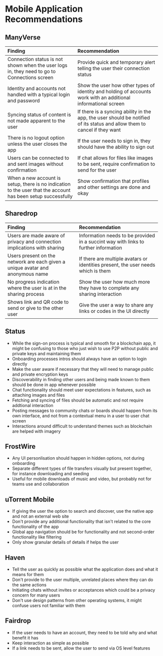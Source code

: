 # Mobile Application Recommendations

## ManyVerse

| Finding | Recommendation |
| :--- | :--- |
| Connection status is not shown when the user logs in, they need to go to Connections screen | Provide quick and temporary alert telling the user their connection status |
| Identity and accounts not handled with a typical login and password | Show the user how other types of identity and holding of accounts work with an additional informational screen |
| Syncing status of content is not made apparent to the user  | If there is a syncing ability in the app, the user should be notified of its status and allow them to cancel if they want |
| There is no logout option unless the user closes the app | If the user needs to sign in, they should have the ability to sign out |
| Users can be connected to and sent images without confirmation | If chat allows for files like images to be sent, require confirmation to send for the user |
| When a new account is setup, there is no indication to the user that the account has been setup successfully | Show confirmation that profiles and other settings are done and okay |

## Sharedrop

| Finding | Recommendation |
| :--- | :--- |
| Users are made aware of privacy and connection implications with sharing | Information needs to be provided in a succint way with links to further information |
| Users present on the network are each given a unique avatar and anonymous name | If there are multiple avatars or identities present, the user needs which is them |
| No progress indication where the user is at in the sharing process | Show the user how much more they have to complete any sharing interaction |
| Shows link and QR code to send or give to the other user | Give the user a way to share any links or codes in the UI directly |

## Status

* While the sign-on process is typical and smooth for a blockchain app, it might be confusing to those who just wish to use P2P without public and private keys and maintaining them
* Onboarding processes intros should always have an option to login directly
* Make the user aware if necessary that they will need to manage public and private encryption keys
* Discoverability in finding other users and being made known to them should be done in app whenever possible
* Chat functionality should meet user expectations in features, such as attaching images and files
* Fetching and syncing of files should be automatic and not require addtional interaction
* Posting messages to community chats or boards should happen from its own interface, and not from a contextual menu in a user to user chat screen
* Interactions around difficult to understand themes such as blockchain are helped with imagery

## FrostWire

* Any UI personlisation should happen in hidden options, not during onboarding
* Separate different types of file transfers visually but present together, for instance downloading and seeding
* Useful for mobile downloads of music and video, but probably not for teams use and collaboration

## uTorrent Mobile

* If giving the user the option to search and discover, use the native app and not an external web site
* Don't provide any additional functionality that isn't related to the core functionality of the app
* Global app navigation should be for functionality and not second-order functionality like filtering
* Only show granular details of details if helps the user

## Haven

* Tell the user as quickly as possible what the application does and what it means for them
* Don't provide to the user multiple, unrelated places where they can do the same actions
* Initiating chats without invites or acceptances which could be a privacy concern for many users
* Don't use design patterns from other operating systems, it might confuse users not familiar with them

## Fairdrop

* If the user needs to have an account, they need to be told why and what benefit it has
* Keep interaction as simple as possible
* If a link needs to be sent, allow the user to send via OS level features


